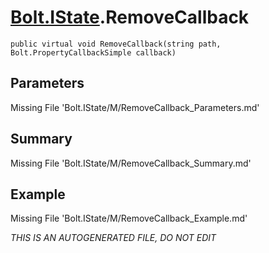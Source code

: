 # [Bolt.IState](Types/Bolt.IState.md).RemoveCallback
`public virtual void RemoveCallback(string path, Bolt.PropertyCallbackSimple callback)`
## Parameters
Missing File 'Bolt.IState/M/RemoveCallback_Parameters.md'
## Summary
Missing File 'Bolt.IState/M/RemoveCallback_Summary.md'
## Example
Missing File 'Bolt.IState/M/RemoveCallback_Example.md'

*THIS IS AN AUTOGENERATED FILE, DO NOT EDIT*
